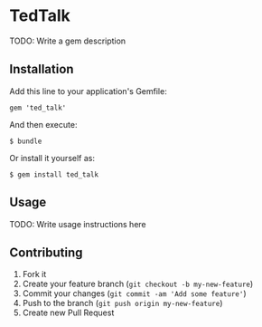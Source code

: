 # TedTalk

TODO: Write a gem description

## Installation

Add this line to your application's Gemfile:

    gem 'ted_talk'

And then execute:

    $ bundle

Or install it yourself as:

    $ gem install ted_talk

## Usage

TODO: Write usage instructions here

## Contributing

1. Fork it
2. Create your feature branch (`git checkout -b my-new-feature`)
3. Commit your changes (`git commit -am 'Add some feature'`)
4. Push to the branch (`git push origin my-new-feature`)
5. Create new Pull Request
